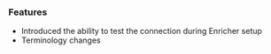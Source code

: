 ### Features
- Introduced the ability to test the connection during Enricher setup
- Terminology changes